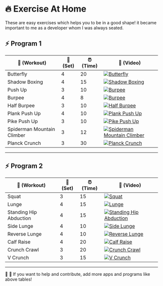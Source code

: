 # :fire: Exercise At Home
These are easy exercises which helps you to be in a good shape!
it became important to me as a developer whom I was always seated.

:zap: Program 1
------
| :runner: (Workout) | :checkered_flag: (Set) |:alarm_clock: (Time) | :movie_camera: (Video)
| --- | --- | --- | --- |
| Butterfly | 4 | 20 | [![Butterfly](https://img.youtube.com/vi/EZMlF-6Teow/0.jpg)](https://www.youtube.com/watch?v=EZMlF-6Teow)
| Shadow Boxing | 4 | 15 | [![Shadow Boxing](https://img.youtube.com/vi/br8VDXWr0_8/0.jpg)](https://www.youtube.com/watch?v=br8VDXWr0_8)
| Push Up | 3 | 10 | [![Burpee](https://img.youtube.com/vi/IODxDxX7oi4/0.jpg)](https://www.youtube.com/watch?v=IODxDxX7oi4)
| Burpee | 4 | 8 | [![Burpee](https://img.youtube.com/vi/dZgVxmf6jkA/0.jpg)](https://www.youtube.com/watch?v=dZgVxmf6jkA)
| Half Burpee | 3 | 10 | [![Half Burpee](https://img.youtube.com/vi/om09kGWJm8w/0.jpg)](https://www.youtube.com/watch?v=om09kGWJm8w)
| Plank Push Up | 4 | 10 | [![Plank Push Up](https://img.youtube.com/vi/_UBOxUl0Sl4/0.jpg)](https://www.youtube.com/watch?v=_UBOxUl0Sl4)
| Pike Push Up | 3 | 10 | [![Pike Push Up](https://img.youtube.com/vi/VnQU_lLBFW0/0.jpg)](https://www.youtube.com/watch?v=VnQU_lLBFW0)
| Spiderman Mountain Climber | 3 | 12 | [![Spiderman Mountain Climber](https://img.youtube.com/vi/_K7rv_vFOWM/0.jpg)](https://www.youtube.com/watch?v=_K7rv_vFOWM)
| Planck Crunch | 3 | 30 | [![Planck Crunch](https://img.youtube.com/vi/XyuWESsqXzg/0.jpg)](https://www.youtube.com/watch?v=XyuWESsqXzg)

___


:zap: Program 2
------
| :runner: (Workout) | :checkered_flag: (Set) |:alarm_clock: (Time) | :movie_camera: (Video)
| --- | --- | --- | --- |
| Squat | 3 | 15 | [![Squat](https://img.youtube.com/vi/aclHkVaku9U/0.jpg)](https://www.youtube.com/watch?v=aclHkVaku9U)
| Lunge | 4 | 15 | [![Lunge](https://img.youtube.com/vi/QOVaHwm-Q6U/0.jpg)](https://www.youtube.com/watch?v=QOVaHwm-Q6U)
| Standing Hip Abduction | 4 | 15 | [![Standing Hip Abduction](https://img.youtube.com/vi/WmOeBJ5j_A4/0.jpg)](https://www.youtube.com/watch?v=WmOeBJ5j_A4)
| Side Lunge | 4 | 10 | [![Side Lunge](https://img.youtube.com/vi/rvqLVxYqEvo/0.jpg)](https://www.youtube.com/watch?v=rvqLVxYqEvo)
| Reverse Lunge  | 4 | 10 | [![Reverse Lunge](https://img.youtube.com/vi/7pwO2gemRyg/0.jpg)](https://www.youtube.com/watch?v=7pwO2gemRyg)
| Calf Raise | 4 | 20 | [![Calf Raise](https://img.youtube.com/vi/-M4-G8p8fmc/0.jpg)](https://www.youtube.com/watch?v=-M4-G8p8fmc)
| Crunch Crawl | 3 | 20 | [![Crunch Crawl](https://img.youtube.com/vi/0OxOI3sAIrM/0.jpg)](https://www.youtube.com/watch?v=0OxOI3sAIrM)
| V Crunch | 3 | 15 | [![V Crunch](https://img.youtube.com/vi/5UNy8HdV6jE/0.jpg)](https://www.youtube.com/watch?v=5UNy8HdV6jE)

___

:construction: :wrench: If you want to help and contribute, add more apps and programs like above tables!

